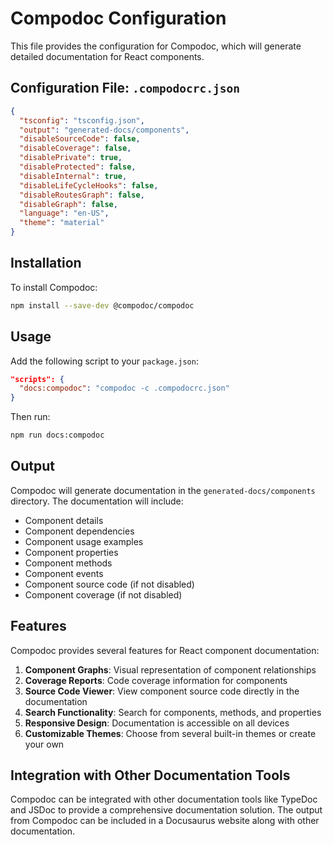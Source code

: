# Compodoc Configuration

This file provides the configuration for Compodoc, which will generate detailed documentation for React components.

## Configuration File: `.compodocrc.json`

```json
{
  "tsconfig": "tsconfig.json",
  "output": "generated-docs/components",
  "disableSourceCode": false,
  "disableCoverage": false,
  "disablePrivate": true,
  "disableProtected": false,
  "disableInternal": true,
  "disableLifeCycleHooks": false,
  "disableRoutesGraph": false,
  "disableGraph": false,
  "language": "en-US",
  "theme": "material"
}
```

## Installation

To install Compodoc:

```bash
npm install --save-dev @compodoc/compodoc
```

## Usage

Add the following script to your `package.json`:

```json
"scripts": {
  "docs:compodoc": "compodoc -c .compodocrc.json"
}
```

Then run:

```bash
npm run docs:compodoc
```

## Output

Compodoc will generate documentation in the `generated-docs/components` directory. The documentation will include:

- Component details
- Component dependencies
- Component usage examples
- Component properties
- Component methods
- Component events
- Component source code (if not disabled)
- Component coverage (if not disabled)

## Features

Compodoc provides several features for React component documentation:

1. **Component Graphs**: Visual representation of component relationships
2. **Coverage Reports**: Code coverage information for components
3. **Source Code Viewer**: View component source code directly in the documentation
4. **Search Functionality**: Search for components, methods, and properties
5. **Responsive Design**: Documentation is accessible on all devices
6. **Customizable Themes**: Choose from several built-in themes or create your own

## Integration with Other Documentation Tools

Compodoc can be integrated with other documentation tools like TypeDoc and JSDoc to provide a comprehensive documentation solution. The output from Compodoc can be included in a Docusaurus website along with other documentation.
